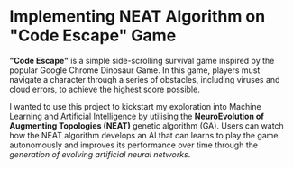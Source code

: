 # Implementing NEAT Algorithm on "Code Escape" Game

**"Code Escape"** is a simple side-scrolling survival game inspired by the popular Google Chrome Dinosaur Game. In this game, players must navigate a character through a series of obstacles, including viruses and cloud errors, to achieve the highest score possible. 

I wanted to use this project to kickstart my exploration into Machine Learning and Artificial Intelligence by utilising the **NeuroEvolution of Augmenting Topologies (NEAT)** genetic algorithm (GA). Users can watch how the NEAT algorithm develops an AI that can learns to play the game autonomously and improves its performance over time through the _generation of evolving artificial neural networks_.
